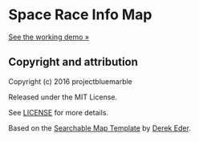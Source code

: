 # Space Race Info Map

[See the working demo &raquo;](http://charliehotel.github.io/Project-Blue-Marble/)



## Copyright and attribution

Copyright (c) 2016 projectbluemarble 

Released under the MIT License.

See [LICENSE](https://github.com/derekeder/FusionTable-Map-Template/blob/master/LICENSE) for more details.

Based on the <a href='http://derekeder.com/searchable_map_template/'>Searchable Map Template</a> by <a href='http://derekeder.com'>Derek Eder</a>.


